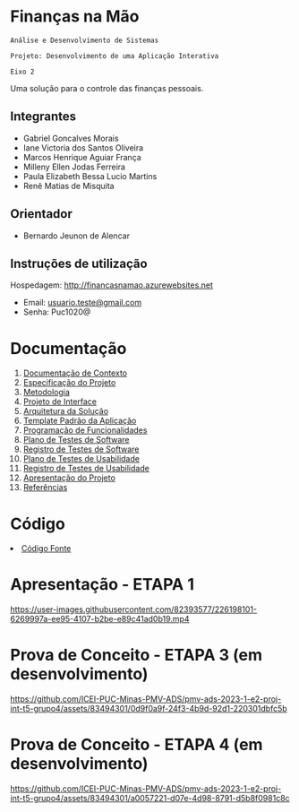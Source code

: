 # Finanças na Mão

`Análise e Desenvolvimento de Sistemas`

`Projeto: Desenvolvimento de uma Aplicação Interativa`

`Eixo 2`

Uma solução para o controle das finanças pessoais.

## Integrantes

* Gabriel Goncalves Morais 
* Iane Victoria dos Santos Oliveira
* Marcos Henrique Aguiar França
* Milleny Ellen Jodas Ferreira
* Paula Elizabeth Bessa Lucio Martins
* Renê Matias de Misquita

## Orientador

* Bernardo Jeunon de Alencar

## Instruções de utilização

Hospedagem: http://financasnamao.azurewebsites.net

* Email: usuario.teste@gmail.com
* Senha: Puc1020@


# Documentação

<ol>
<li><a href="docs/01-Documentação de Contexto.md"> Documentação de Contexto</a></li>
<li><a href="docs/02-Especificação do Projeto.md"> Especificação do Projeto</a></li>
<li><a href="docs/03-Metodologia.md"> Metodologia</a></li>
<li><a href="docs/04-Projeto de Interface.md"> Projeto de Interface</a></li>
<li><a href="docs/05-Arquitetura da Solução.md"> Arquitetura da Solução</a></li>
<li><a href="docs/06-Template Padrão da Aplicação.md"> Template Padrão da Aplicação</a></li>
<li><a href="docs/07-Programação de Funcionalidades.md"> Programação de Funcionalidades</a></li>
<li><a href="docs/08-Plano de Testes de Software.md"> Plano de Testes de Software</a></li>
<li><a href="docs/09-Registro de Testes de Software.md"> Registro de Testes de Software</a></li>
<li><a href="docs/10-Plano de Testes de Usabilidade.md"> Plano de Testes de Usabilidade</a></li>
<li><a href="docs/11-Registro de Testes de Usabilidade.md"> Registro de Testes de Usabilidade</a></li>
<li><a href="docs/12-Apresentação do Projeto.md"> Apresentação do Projeto</a></li>
<li><a href="docs/13-Referências.md"> Referências</a></li>
</ol>

# Código

<li><a href="src/README.md"> Código Fonte</a></li>

# Apresentação - ETAPA 1
https://user-images.githubusercontent.com/82393577/226198101-6269997a-ee95-4107-b2be-e89c41ad0b19.mp4

# Prova de Conceito - ETAPA 3 (em desenvolvimento)

https://github.com/ICEI-PUC-Minas-PMV-ADS/pmv-ads-2023-1-e2-proj-int-t5-grupo4/assets/83494301/0d9f0a9f-24f3-4b9d-92d1-220301dbfc5b

# Prova de Conceito - ETAPA 4 (em desenvolvimento)

https://github.com/ICEI-PUC-Minas-PMV-ADS/pmv-ads-2023-1-e2-proj-int-t5-grupo4/assets/83494301/a0057221-d07e-4d98-8791-d5b8f0981c8c



